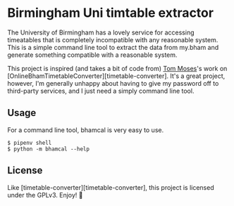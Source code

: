 # Birmingham Uni timtable extractor

The University of Birmingham has a lovely service for accessing timeatables
that is completely incompatible with any reasonable system. This is a simple
command line tool to extract the data from my.bham and generate something
compatible with a reasonable system.

This project is inspired (and takes a bit of code from) [Tom Moses](https://github.com/tomhmoses)'s
work on [OnlineBhamTimetableConverter][timetable-converter]. It's a great
project, however, I'm generally unhappy about having to give my password off
to third-party services, and I just need a simply command line tool.

## Usage

For a command line tool, bhamcal is very easy to use.

    $ pipenv shell
    $ python -m bhamcal --help

## License

Like [timetable-converter][timetable-converter], this project is licensed
under the GPLv3. Enjoy! :tada:

[timtable-converter]: [https://github.com/tomhmoses/OnlineBhamTimetableConverter]